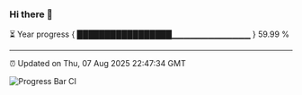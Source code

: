 ### Hi there 👋

⏳ Year progress { █████████████████▁▁▁▁▁▁▁▁▁▁▁▁▁ } 59.99 %

---

⏰ Updated on Thu, 07 Aug 2025 22:47:34 GMT

![Progress Bar CI](https://github.com/IshwaranRudhara/GIT-ACTION/workflows/Progress%20Bar%20CI/badge.svg)
